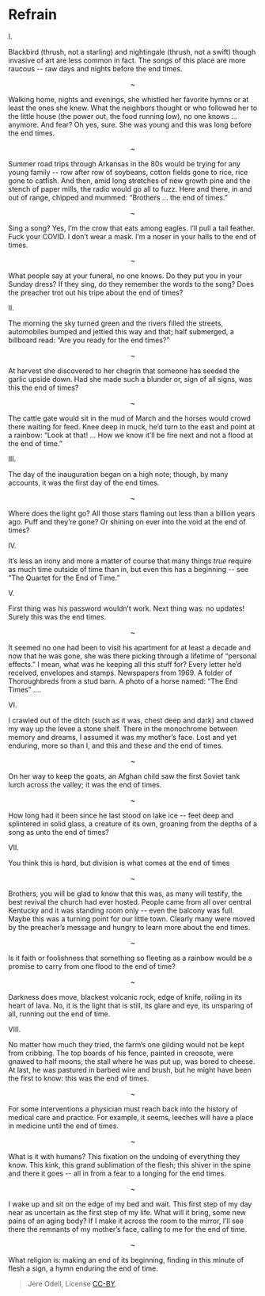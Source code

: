 # Refrain

I.

Blackbird (thrush, not a starling) and nightingale (thrush, not a swift) though invasive of art are less common in fact. The songs of this place are more raucous -- raw days and nights before the end times.

<p align="center">~</p>

Walking home, nights and evenings, she whistled her favorite hymns or at least the ones she knew. What the neighbors thought or who followed her to the little house (the power out, the food running low), no one knows ... anymore. And fear? Oh yes, sure. She was young and this was long before the end times.

<p align="center">~</p>

Summer road trips through Arkansas in the 80s would be trying for any young family -- row after row of soybeans, cotton fields gone to rice, rice gone to catfish. And then, amid long stretches of new growth pine and the stench of paper mills, the radio would go all to fuzz. Here and there, in and out of range, chipped and mummed: “Brothers … the end of times.”

<p align="center">~</p>

Sing a song? Yes, I’m the crow that eats among eagles. I’ll pull a tail feather. Fuck your COVID. I don’t wear a mask. I’m a noser in your halls to the end of times.

<p align="center">~</p>

What people say at your funeral, no one knows. Do they put you in your Sunday dress? If they sing, do they remember the words to the song? Does the preacher trot out his tripe about the end of times?

II.

The morning the sky turned green and the rivers filled the streets, automobiles bumped and jettied this way and that; half submerged, a billboard read: “Are you ready for the end times?”

<p align="center">~</p>

At harvest she discovered to her chagrin that someone has seeded the garlic upside down. Had she made such a blunder or, sign of all signs, was this the end of times?

<p align="center">~</p>

The cattle gate would sit in the mud of March and the horses would crowd there waiting for feed. Knee deep in muck, he’d turn to the east and point at a rainbow: “Look at that! … How we know it’ll be fire next and not a flood at the end of time.”

III.

The day of the inauguration began on a high note; though, by many accounts, it was the first day of the end times.

<p align="center">~</p>

Where does the light go? All those stars flaming out less than a billion years ago. Puff and they’re gone? Or shining on ever into the void at the end of times?

IV.

It’s less an irony and more a matter of course that many things *true* require as much time outside of time than in, but even this has a beginning -- see “The Quartet for the End of Time.”

V.

First thing was his password wouldn’t work. Next thing was: no updates! Surely this was the end times.

<p align="center">~</p>

It seemed no one had been to visit his apartment for at least a decade and now that he was gone, she was there picking through a lifetime of “personal effects.” I mean, what was he keeping all this stuff for? Every letter he’d received, envelopes and stamps. Newspapers from 1969. A folder of Thoroughbreds from a stud barn. A photo of a horse named: “The End Times” ….

VI.

I crawled out of the ditch (such as it was, chest deep and dark) and clawed my way up the levee a stone shelf. There in the monochrome between memory and dreams, I assumed it was my mother’s face. Lost and yet enduring, more so than I, and this and these and the end of times.

<p align="center">~</p>

On her way to keep the goats, an Afghan child saw the first Soviet tank lurch across the valley; it was the end of times.

<p align="center">~</p>

How long had it been since he last stood on lake ice -- feet deep and splintered in solid glass, a creature of its own, groaning from the depths of a song as unto the end of times?

VII.

You think this is hard, but division is what comes at the end of times

<p align="center">~</p>

Brothers, you will be glad to know that this was, as many will testify, the best revival the church had ever hosted. People came from all over central Kentucky and it was standing room only -- even the balcony was full. Maybe this was a turning point for our little town. Clearly many were moved by the preacher’s message and hungry to learn more about the end times.

<p align="center">~</p>

Is it faith or foolishness that something so fleeting as a rainbow would be a promise to carry from one flood to the end of time?

<p align="center">~</p>

Darkness does move, blackest volcanic rock, edge of knife, roiling in its heart of lava. No, it is the light that is still, its glare and eye, its unsparing of all, running out the end of time.

VIII.

No matter how much they tried, the farm’s one gilding would not be kept from cribbing. The top boards of his fence, painted in creosote, were gnawed to half moons; the stall where he was put up, was bored to cheese. At last, he was pastured in barbed wire and brush, but he might have been the first to know: this was the end of times.

<p align="center">~</p>

For some interventions a physician must reach back into the history of medical care and practice. For example, it seems, leeches will have a place in medicine until the end of times.

<p align="center">~</p>

What is it with humans? This fixation on the undoing of everything they know. This kink, this grand sublimation of the flesh; this shiver in the spine and there it goes -- all in from a fear to a longing for the end times.

<p align="center">~</p>

I wake up and sit on the edge of my bed and wait. This first step of my day near as uncertain as the first step of my life. What will it bring, some new pains of an aging body? If I make it across the room to the mirror, I’ll see there the remnants of my mother’s face, calling to me for the end of time.

<p align="center">~</p>

What religion is: making an end of its beginning, finding in this minute of flesh a sign, a hymn enduring the end of time.


>Jere Odell, License [CC-BY](https://creativecommons.org/licenses/by/4.0/).